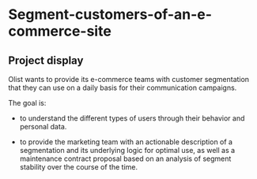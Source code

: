 # Segment-customers-of-an-e-commerce-site
## Project display
Olist wants to provide its e-commerce teams with customer segmentation that they can use on a daily basis for their communication campaigns.

The goal is:
- to understand the different types of users through their behavior and personal data.

- to provide the marketing team with an actionable description of a segmentation and its underlying logic for optimal use, as well as a maintenance contract proposal based on an analysis of segment stability over the course of the time.
